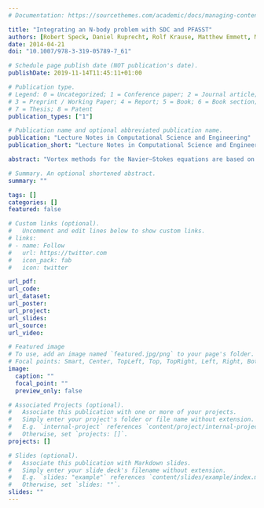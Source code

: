 ```yaml
---
# Documentation: https://sourcethemes.com/academic/docs/managing-content/

title: "Integrating an N-body problem with SDC and PFASST"
authors: [Robert Speck, Daniel Ruprecht, Rolf Krause, Matthew Emmett, Michael Minion, Mathias Winkel, Paul Gibbon]
date: 2014-04-21
doi: "10.1007/978-3-319-05789-7_61"

# Schedule page publish date (NOT publication's date).
publishDate: 2019-11-14T11:45:11+01:00

# Publication type.
# Legend: 0 = Uncategorized; 1 = Conference paper; 2 = Journal article;
# 3 = Preprint / Working Paper; 4 = Report; 5 = Book; 6 = Book section;
# 7 = Thesis; 8 = Patent
publication_types: ["1"]

# Publication name and optional abbreviated publication name.
publication: "Lecture Notes in Computational Science and Engineering"
publication_short: "Lecture Notes in Computational Science and Engineering"

abstract: "Vortex methods for the Navier–Stokes equations are based on a Lagrangian particle discretization, which reduces the governing equations to a first-order initial value system of ordinary differential equations for the position and vorticity of N particles. In this paper, the accuracy of solving this system by time-serial spectral deferred corrections (SDC) as well as by the time-parallel Parallel Full Approximation Scheme in Space and Time (PFASST) is investigated. PFASST is based on intertwining SDC iterations with differing resolution in a manner similar to the Parareal algorithm and uses a Full Approximation Scheme (FAS) correction to improve the accuracy of coarser SDC iterations. It is demonstrated that SDC and PFASST can generate highly accurate solutions, and the performance in terms of function evaluations required for a certain accuracy is analyzed and compared to a standard Runge–Kutta method."

# Summary. An optional shortened abstract.
summary: ""

tags: []
categories: []
featured: false

# Custom links (optional).
#   Uncomment and edit lines below to show custom links.
# links:
# - name: Follow
#   url: https://twitter.com
#   icon_pack: fab
#   icon: twitter

url_pdf:
url_code:
url_dataset:
url_poster:
url_project:
url_slides:
url_source:
url_video:

# Featured image
# To use, add an image named `featured.jpg/png` to your page's folder. 
# Focal points: Smart, Center, TopLeft, Top, TopRight, Left, Right, BottomLeft, Bottom, BottomRight.
image:
  caption: ""
  focal_point: ""
  preview_only: false

# Associated Projects (optional).
#   Associate this publication with one or more of your projects.
#   Simply enter your project's folder or file name without extension.
#   E.g. `internal-project` references `content/project/internal-project/index.md`.
#   Otherwise, set `projects: []`.
projects: []

# Slides (optional).
#   Associate this publication with Markdown slides.
#   Simply enter your slide deck's filename without extension.
#   E.g. `slides: "example"` references `content/slides/example/index.md`.
#   Otherwise, set `slides: ""`.
slides: ""
---
```

